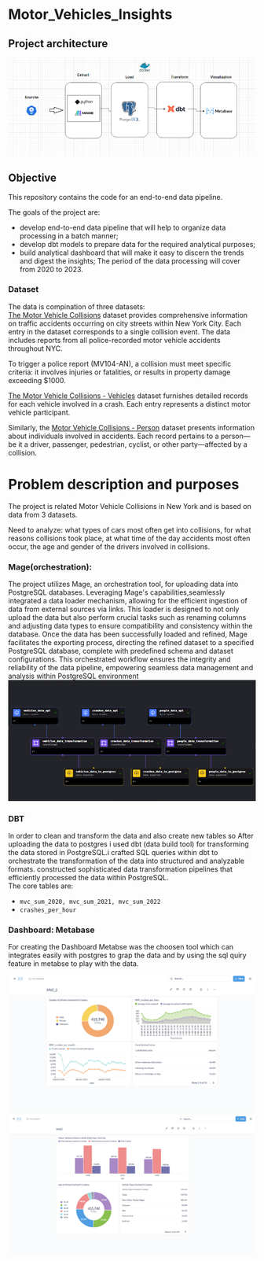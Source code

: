 Motor_Vehicles_Insights
===============================

## Project architecture
![arquitecture_.png](images%2Farquitecture_.png)
## Objective
This repository contains the code for an end-to-end data pipeline.

The goals of the project are:

- develop end-to-end data pipeline that will help to organize data processing in a batch manner;
- develop dbt models to prepare data for the required analytical purposes;
- build analytical dashboard that will make it easy to discern the trends and digest the insights;
The period of the data processing will cover from 2020 to 2023.
### Dataset

The data is compination of three datasets:  
[The Motor Vehicle Collisions](https://data.cityofnewyork.us/Public-Safety/Motor-Vehicle-Collisions-Crashes/h9gi-nx95/about_data) dataset provides comprehensive information on traffic accidents occurring on city streets within New York City. Each entry in the dataset corresponds to a single collision event. The data includes reports from all police-recorded motor vehicle accidents throughout NYC.

To trigger a police report (MV104-AN), a collision must meet specific criteria: it involves injuries or fatalities, or results in property damage exceeding $1000.

[The Motor Vehicle Collisions - Vehicles](https://data.cityofnewyork.us/Public-Safety/Motor-Vehicle-Collisions-Vehicles/bm4k-52h4/about_data) dataset furnishes detailed records for each vehicle involved in a crash. Each entry represents a distinct motor vehicle participant.

Similarly, the [Motor Vehicle Collisions - Person](https://data.cityofnewyork.us/Public-Safety/Motor-Vehicle-Collisions-Person/f55k-p6yu) dataset presents information about individuals involved in accidents. Each record pertains to a person—be it a driver, passenger, pedestrian, cyclist, or other party—affected by a collision.


Problem description and purposes
===============================
The project is related Motor Vehicle Collisions in New York and is based on data from 3 datasets.

Need to analyze: what types of cars most often get into collisions, for what reasons collisions took place, at what time of the day accidents most often occur, the age and gender of the drivers involved in collisions.

### Mage(orchestration): 

The project utilizes Mage, an orchestration tool, for uploading data into PostgreSQL databases. Leveraging Mage's capabilities,seamlessly integrated a data loader mechanism, allowing for the efficient ingestion of data from external sources via links. This loader is designed to not only upload the data but also perform crucial tasks such as renaming columns and adjusting data types to ensure compatibility and consistency within the database. Once the data has been successfully loaded and refined, Mage facilitates the exporting process, directing the refined dataset to a specified PostgreSQL database, complete with predefined schema and dataset configurations. This orchestrated workflow ensures the integrity and reliability of the data pipeline, empowering seamless data management and analysis within PostgreSQL environment
![DAG.PNG](images%2FDAG.PNG)
### DBT  

In order to clean and transform the data and also create new tables so After uploading the data to postgres i used dbt (data build tool) for transforming the data stored in PostgreSQL.i crafted SQL queries within dbt to orchestrate the transformation of the data into structured and analyzable formats. constructed sophisticated data transformation pipelines that efficiently processed the data within PostgreSQL.  
The core tables are:
- `mvc_sum_2020, mvc_sum_2021, mvc_sum_2022`
- `crashes_per_hour`
  
### Dashboard: Metabase  
For creating the Dashboard Metabse was the choosen tool which can integrates easily with postgres to grap the data and by using the sql quiry feature in metabse to play with the data.  

![Dashboard_1.png](images%2FDashboard_1.png)
![Dashboard_2.png](images%2FDashboard_2.png)
